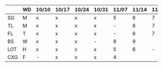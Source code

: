 
|     | WD |10/10|10/17|10/24|10/31|11/07|11/14|11/21|11/28|12/05|12/12|12/19|12/26|...|
|-----|----|-----|-----|-----|-----|-----|-----|-----|-----|-----|-----|-----|-----|---|
| SG  | M  | x   | x   | x   | x   | 5   | 6   | 7   | 8   |     |  |  |  |  | 
| TL  | M  | x   | x   | x   | x   | -   | 6   | 7   | -   |     |  |  |  |  | 
| FL  | T  | x   | x   | x   | x   | -   | 6   | 7   | 8   |     |  |  |  |  | 
| BS  | W  | x   | x   | x   | -   | 8   | 9   |     |     |     |  |  |  |  | 
| LOT | H  | x   | x   | x   | x   | 5   | 6   | -   | 7   | 8   |  |  |  |  | 
| CXG | F  | -   | x   | x   | x   | 4   |     |     |     |     |  |  |  |  | 
